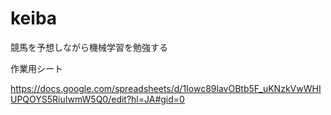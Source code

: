 # keiba
競馬を予想しながら機械学習を勉強する

作業用シート

https://docs.google.com/spreadsheets/d/1Iowc89lavOBtb5F_uKNzkVwWHIUPQOYS5RiuIwmW5Q0/edit?hl=JA#gid=0
